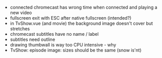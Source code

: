 -  connected chromecast has wrong time when connected and playing a new video
- fullscreen exit with ESC after native fullscreen (intended?)
- in TvShow.vue (and movie) the background image doesn't cover but stretches
- chromecast subtitles have no name / label
- subtitles need outline
- drawing thumbwall is way too CPU intensive - why
- TvShow: episode image: sizes should be the same (snow is'nt)
